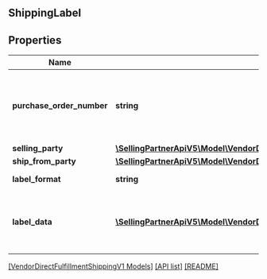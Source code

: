 ## ShippingLabel

## Properties

Name | Type | Description | Notes
------------ | ------------- | ------------- | -------------
**purchase_order_number** | **string** | This field will contain the Purchase Order Number for this order. |
**selling_party** | [**\SellingPartnerApiV5\Model\VendorDirectFulfillmentShippingV1\PartyIdentification**](PartyIdentification.md) |  |
**ship_from_party** | [**\SellingPartnerApiV5\Model\VendorDirectFulfillmentShippingV1\PartyIdentification**](PartyIdentification.md) |  |
**label_format** | **string** | Format of the label. |
**label_data** | [**\SellingPartnerApiV5\Model\VendorDirectFulfillmentShippingV1\LabelData[]**](LabelData.md) | Provides the details of the packages in this shipment. |

[[VendorDirectFulfillmentShippingV1 Models]](../) [[API list]](../../Api) [[README]](../../../README.md)
